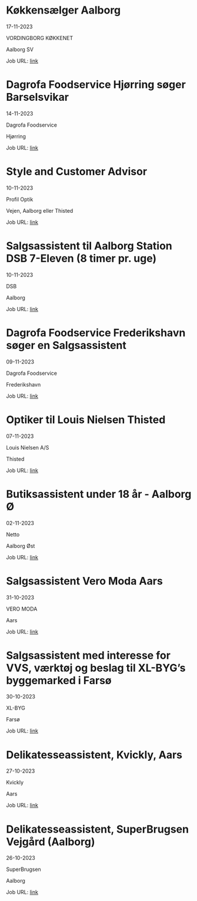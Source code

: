 # Køkkensælger Aalborg
17-11-2023

VORDINGBORG KØKKENET

Aalborg SV

Job URL: [link](https://app.jobmatchprofile.com/gxcdrk/vordingborg-kokkenet-as/74ksaq/kokkensalger-aalborg)


# Dagrofa Foodservice Hjørring søger Barselsvikar
14-11-2023

Dagrofa Foodservice

Hjørring

Job URL: [link](https://candidate.hr-manager.net/ApplicationInit.aspx?cid=2180&ProjectId=146433&DepartmentId=19005&MediaId=4623)


# Style and Customer Advisor
10-11-2023

Profil Optik

Vejen, Aalborg eller Thisted

Job URL: [link](https://job.profiloptik.dk/jobs/2791576-style-and-customer-advisor)


# Salgsassistent til Aalborg Station DSB 7-Eleven (8 timer pr. uge)
10-11-2023

DSB

Aalborg

Job URL: [link](https://candidate.hr-manager.net/ApplicationInit.aspx?cid=14&ProjectId=191846&DepartmentId=20079&MediaId=5)


# Dagrofa Foodservice Frederikshavn søger en Salgsassistent
09-11-2023

Dagrofa Foodservice

Frederikshavn

Job URL: [link](https://candidate.hr-manager.net/ApplicationInit.aspx?cid=2180&ProjectId=146423&DepartmentId=19007&MediaId=4623)


# Optiker til Louis Nielsen Thisted
07-11-2023

Louis Nielsen A/S

Thisted

Job URL: [link](https://join.specsavers.com/louis-nielsen/position/optiker-til-louis-nielsen-thisted/)


# Butiksassistent under 18 år - Aalborg Ø
02-11-2023

Netto

Aalborg Øst

Job URL: [link](https://sallinggroup.com/job/ledige-stillinger/4b40b0bd-5e96-47eb-b91a-73c16eec2c06)


# Salgsassistent Vero Moda Aars
31-10-2023

VERO MODA

Aars

Job URL: [link](https://bestseller-as.contactrh.com/jobs/10895/42018480/da_DK)


# Salgsassistent med interesse for VVS, værktøj og beslag til XL-BYG’s byggemarked i Farsø
30-10-2023

XL-BYG

Farsø

Job URL: [link](https://app.elvium.com/da/positions/23608/job_posting?referer_host=www.jobindex.dk)


# Delikatesseassistent, Kvickly, Aars
27-10-2023

Kvickly

Aars

Job URL: [link](https://jobs.coop.dk/job/Delikatesse-assistent%2C-Kvickly%2C-Aars/781306302/)


# Delikatesseassistent, SuperBrugsen Vejgård (Aalborg)
26-10-2023

SuperBrugsen

Aalborg

Job URL: [link](https://jobs.coop.dk/job/Delikatesseassistent%2C-SuperBrugsen-Vejg%C3%A5rd-%28Aalborg%29/781226302/)


